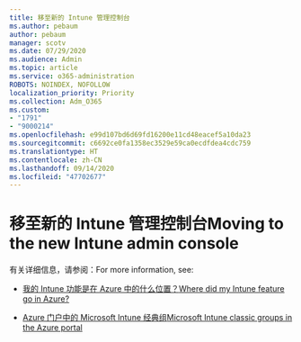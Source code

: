 ```yaml
---
title: 移至新的 Intune 管理控制台
ms.author: pebaum
author: pebaum
manager: scotv
ms.date: 07/29/2020
ms.audience: Admin
ms.topic: article
ms.service: o365-administration
ROBOTS: NOINDEX, NOFOLLOW
localization_priority: Priority
ms.collection: Adm_O365
ms.custom:
- "1791"
- "9000214"
ms.openlocfilehash: e99d107bd6d69fd16200e11cd48eacef5a10da23
ms.sourcegitcommit: c6692ce0fa1358ec3529e59ca0ecdfdea4cdc759
ms.translationtype: HT
ms.contentlocale: zh-CN
ms.lasthandoff: 09/14/2020
ms.locfileid: "47702677"
---
```

# <a name="moving-to-the-new-intune-admin-console"></a><span data-ttu-id="56be3-102">移至新的 Intune 管理控制台</span><span class="sxs-lookup"><span data-stu-id="56be3-102">Moving to the new Intune admin console</span></span>

<span data-ttu-id="56be3-103">有关详细信息，请参阅：</span><span class="sxs-lookup"><span data-stu-id="56be3-103">For more information, see:</span></span>

- [<span data-ttu-id="56be3-104">我的 Intune 功能是在 Azure 中的什么位置？</span><span class="sxs-lookup"><span data-stu-id="56be3-104">Where did my Intune feature go in Azure?</span></span>](https://docs.microsoft.com/intune/ui-changes)

- [<span data-ttu-id="56be3-105">Azure 门户中的 Microsoft Intune 经典组</span><span class="sxs-lookup"><span data-stu-id="56be3-105">Microsoft Intune classic groups in the Azure portal</span></span>](https://docs.microsoft.com/intune/groups-get-started)